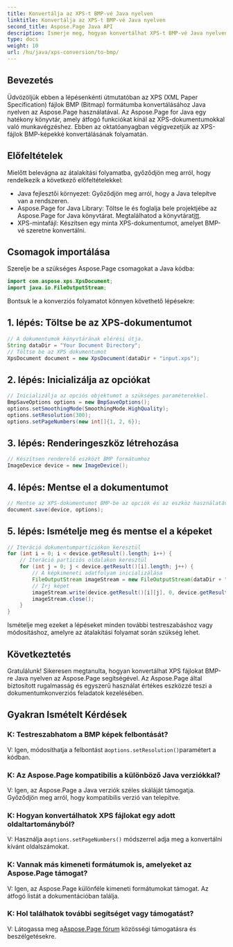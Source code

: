 ```yaml
---
title: Konvertálja az XPS-t BMP-vé Java nyelven
linktitle: Konvertálja az XPS-t BMP-vé Java nyelven
second_title: Aspose.Page Java API
description: Ismerje meg, hogyan konvertálhat XPS-t BMP-vé Java nyelven az Aspose.Page segítségével. Kövesse egyszerű útmutatónkat a hatékony és jó minőségű dokumentumátalakításhoz.
type: docs
weight: 10
url: /hu/java/xps-conversion/to-bmp/
---
```

## Bevezetés
Üdvözöljük ebben a lépésenkénti útmutatóban az XPS (XML Paper Specification) fájlok BMP (Bitmap) formátumba konvertálásához Java nyelven az Aspose.Page használatával. Az Aspose.Page for Java egy hatékony könyvtár, amely átfogó funkciókat kínál az XPS-dokumentumokkal való munkavégzéshez. Ebben az oktatóanyagban végigvezetjük az XPS-fájlok BMP-képekké konvertálásának folyamatán.
## Előfeltételek
Mielőtt belevágna az átalakítási folyamatba, győződjön meg arról, hogy rendelkezik a következő előfeltételekkel:
- Java fejlesztői környezet: Győződjön meg arról, hogy a Java telepítve van a rendszeren.
-  Aspose.Page for Java Library: Töltse le és foglalja bele projektjébe az Aspose.Page for Java könyvtárat. Megtalálhatod a könyvtárat[itt](https://releases.aspose.com/page/java/).
- XPS-mintafájl: Készítsen egy minta XPS-dokumentumot, amelyet BMP-vé szeretne konvertálni.
## Csomagok importálása
Szerelje be a szükséges Aspose.Page csomagokat a Java kódba:
```java
import com.aspose.xps.XpsDocument;
import java.io.FileOutputStream;
```
Bontsuk le a konverziós folyamatot könnyen követhető lépésekre:
## 1. lépés: Töltse be az XPS-dokumentumot
```java
// A dokumentumok könyvtárának elérési útja.
String dataDir = "Your Document Directory";
// Töltse be az XPS dokumentumot
XpsDocument document = new XpsDocument(dataDir + "input.xps");
```
## 2. lépés: Inicializálja az opciókat
```java
// Inicializálja az opciós objektumot a szükséges paraméterekkel.
BmpSaveOptions options = new BmpSaveOptions();
options.setSmoothingMode(SmoothingMode.HighQuality);
options.setResolution(300);
options.setPageNumbers(new int[]{1, 2, 6});
```
## 3. lépés: Renderingeszköz létrehozása
```java
// Készítsen renderelő eszközt BMP formátumhoz
ImageDevice device = new ImageDevice();
```
## 4. lépés: Mentse el a dokumentumot
```java
// Mentse az XPS-dokumentumot BMP-be az opciók és az eszköz használatával
document.save(device, options);
```
## 5. lépés: Ismételje meg és mentse el a képeket
```java
// Iteráció dokumentumpartíciókon keresztül
for (int i = 0; i < device.getResult().length; i++) {
    // Iteráció partíciós oldalakon keresztül
    for (int j = 0; j < device.getResult()[i].length; j++) {
        // A képkimeneti adatfolyam inicializálása
        FileOutputStream imageStream = new FileOutputStream(dataDir + "XPStoBMP" + "_" + (i + 1) + "_" + (j + 1) + ".bmp");
        // Írj képet
        imageStream.write(device.getResult()[i][j], 0, device.getResult()[i][j].length);
        imageStream.close();
    }
}
```
Ismételje meg ezeket a lépéseket minden további testreszabáshoz vagy módosításhoz, amelyre az átalakítási folyamat során szükség lehet.
## Következtetés
Gratulálunk! Sikeresen megtanulta, hogyan konvertálhat XPS fájlokat BMP-re Java nyelven az Aspose.Page segítségével. Az Aspose.Page által biztosított rugalmasság és egyszerű használat értékes eszközzé teszi a dokumentumkonverziós feladatok kezelésében.
## Gyakran Ismételt Kérdések
### K: Testreszabhatom a BMP képek felbontását?
 V: Igen, módosíthatja a felbontást a`options.setResolution()`paramétert a kódban.
### K: Az Aspose.Page kompatibilis a különböző Java verziókkal?
V: Igen, az Aspose.Page a Java verziók széles skáláját támogatja. Győződjön meg arról, hogy kompatibilis verzió van telepítve.
### K: Hogyan konvertálhatok XPS fájlokat egy adott oldaltartományból?
 V: Használja a`options.setPageNumbers()` módszerrel adja meg a konvertálni kívánt oldalszámokat.
### K: Vannak más kimeneti formátumok is, amelyeket az Aspose.Page támogat?
V: Igen, az Aspose.Page különféle kimeneti formátumokat támogat. Az átfogó listát a dokumentációban találja.
### K: Hol találhatok további segítséget vagy támogatást?
 V: Látogassa meg a[Aspose.Page fórum](https://forum.aspose.com/c/page/39) közösségi támogatásra és beszélgetésekre.